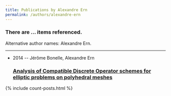 ```yaml
---
title: Publications by Alexandre Ern
permalink: /authors/alexandre-ern
---
```


<h3 id="number-posts">There are ... items referenced.</h3>
<p id='info-authors'>Alternative author names: Alexandre Ern.</p>
<hr />
<ul class="post-list">
<li><span class='post-meta'>2014 -- Jérôme Bonelle, Alexandre Ern</span><h3><a class='post-link' href="{{ site.baseurl }}/analysis-of-compatible-discrete-operator-schemes-for-elliptic-problems-on-polyhedral-meshes">Analysis of Compatible Discrete Operator schemes for elliptic problems on polyhedral meshes</a></h3></li>

</ul>
{% include count-posts.html %}
